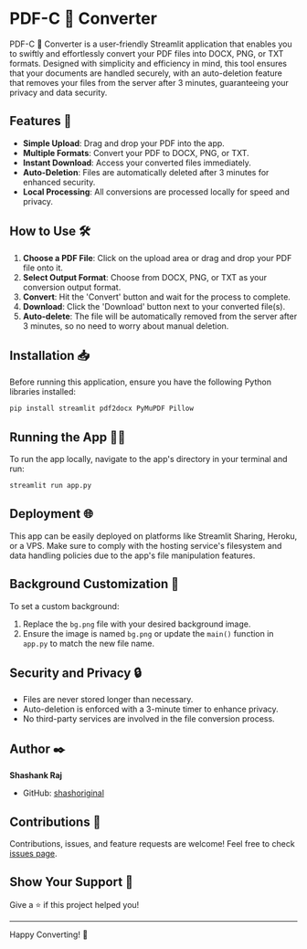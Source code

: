 # PDF-C 📄 Converter

PDF-C 📄 Converter is a user-friendly Streamlit application that enables you to swiftly and effortlessly convert your PDF files into DOCX, PNG, or TXT formats. Designed with simplicity and efficiency in mind, this tool ensures that your documents are handled securely, with an auto-deletion feature that removes your files from the server after 3 minutes, guaranteeing your privacy and data security.

## Features 🚀

- **Simple Upload**: Drag and drop your PDF into the app.
- **Multiple Formats**: Convert your PDF to DOCX, PNG, or TXT.
- **Instant Download**: Access your converted files immediately.
- **Auto-Deletion**: Files are automatically deleted after 3 minutes for enhanced security.
- **Local Processing**: All conversions are processed locally for speed and privacy.

## How to Use 🛠️

1. **Choose a PDF File**: Click on the upload area or drag and drop your PDF file onto it.
2. **Select Output Format**: Choose from DOCX, PNG, or TXT as your conversion output format.
3. **Convert**: Hit the 'Convert' button and wait for the process to complete.
4. **Download**: Click the 'Download' button next to your converted file(s).
5. **Auto-delete**: The file will be automatically removed from the server after 3 minutes, so no need to worry about manual deletion.

## Installation 📥

Before running this application, ensure you have the following Python libraries installed:

```bash
pip install streamlit pdf2docx PyMuPDF Pillow
```

## Running the App 🏃‍♂️

To run the app locally, navigate to the app's directory in your terminal and run:

```bash
streamlit run app.py
```

## Deployment 🌐

This app can be easily deployed on platforms like Streamlit Sharing, Heroku, or a VPS. Make sure to comply with the hosting service's filesystem and data handling policies due to the app's file manipulation features.

## Background Customization 🎨

To set a custom background:

1. Replace the `bg.png` file with your desired background image.
2. Ensure the image is named `bg.png` or update the `main()` function in `app.py` to match the new file name.

## Security and Privacy 🔒

- Files are never stored longer than necessary.
- Auto-deletion is enforced with a 3-minute timer to enhance privacy.
- No third-party services are involved in the file conversion process.

## Author ✒️

**Shashank Raj**
- GitHub: [shashoriginal](https://github.com/shashoriginal)

## Contributions 🤝

Contributions, issues, and feature requests are welcome! Feel free to check [issues page](https://github.com/shashoriginal/pdf-c-converter/issues).

## Show Your Support 💖

Give a ⭐️ if this project helped you!

---

Happy Converting! 🎉
